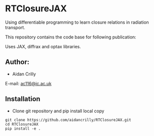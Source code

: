 # RTClosureJAX

Using differentiable programming to learn closure relations in radiation transport.

This repository contains the code base for following publication: 

Uses JAX, diffrax and optax libraries.

## Author:
- Aidan Crilly

E-mail: ac116@ic.ac.uk

## Installation

- Clone git repository and pip install local copy

```
git clone https://github.com/aidancrilly/RTClosureJAX.git
cd RTClosureJAX
pip install -e .
```
